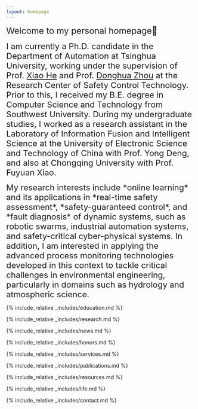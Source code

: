 ```yaml
---
layout: homepage
---
```


<link rel="apple-touch-icon" sizes="180x180" href="/apple-touch-icon.png">
<link rel="icon" type="image/png" sizes="32x32" href="/favicon-32x32.png">
<link rel="icon" type="image/png" sizes="16x16" href="/favicon-16x16.png">
<link rel="manifest" href="/site.webmanifest">

<span style="font-size: 23px;">Welcome to my personal homepage👋</span>

<span style="font-size: 22px;">I am currently a Ph.D. candidate in the Department of Automation at Tsinghua University, working under the supervision of Prof. <a href="https://www.au.tsinghua.edu.cn/info/1092/1527.htm">Xiao He</a> and Prof. <a href="https://www.au.tsinghua.edu.cn/info/1110/1582.htm">Donghua Zhou</a> at the Research Center of Safety Control Technology. Prior to this, I received my B.E. degree in Computer Science and Technology from Southwest University. During my undergraduate studies, I worked as a research assistant in the Laboratory of Information Fusion and Intelligent Science at the University of Electronic Science and Technology of China with Prof. Yong Deng, and also at Chongqing University with Prof. Fuyuan Xiao.
</span>

<span style="font-size: 22px;">
    My research interests include *online learning* and its applications in *real-time safety assessment*, *safety-guaranteed control*, and *fault diagnosis* of dynamic systems, such as robotic swarms, industrial automation systems, and safety-critical cyber-physical systems. In addition, I am interested in applying the advanced process monitoring technologies developed in this context to tackle critical challenges in environmental engineering, particularly in domains such as hydrology and atmospheric science.
</span>


{% include_relative _includes/education.md %}

{% include_relative _includes/research.md %}

{% include_relative _includes/news.md %}

{% include_relative _includes/honors.md %}

{% include_relative _includes/services.md %}

{% include_relative _includes/publications.md %}

{% include_relative _includes/resources.md %}

{% include_relative _includes/life.md %}

{% include_relative _includes/contact.md %}

<script type='text/javascript' id='clustrmaps' src='//cdn.clustrmaps.com/map_v2.js?cl=ffffff&w=227&t=tt&d=LGj6RE6LhpFSSVGleEqnCwQSYhx0OfZ_k_oaTnm3L_g&cmn=cc3a5d&cmo=8a53ff'></script>



